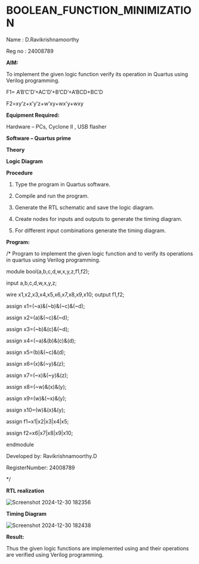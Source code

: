 # BOOLEAN_FUNCTION_MINIMIZATION

Name : D.Ravikrishnamoorthy

Reg no : 24008789

**AIM:**

To implement the given logic function verify its operation in Quartus using Verilog programming.

F1= A’B’C’D’+AC’D’+B’CD’+A’BCD+BC’D 

F2=xy’z+x’y’z+w’xy+wx’y+wxy

**Equipment Required:**

Hardware – PCs, Cyclone II , USB flasher

**Software – Quartus prime**

**Theory**

**Logic Diagram**

**Procedure**

1.	Type the program in Quartus software.

2.	Compile and run the program.

3.	Generate the RTL schematic and save the logic diagram.

4.	Create nodes for inputs and outputs to generate the timing diagram.

5.	For different input combinations generate the timing diagram.


**Program:**

/* Program to implement the given logic function and to verify its operations in quartus using Verilog programming. 

module bool(a,b,c,d,w,x,y,z,f1,f2);

input a,b,c,d,w,x,y,z;

wire x1,x2,x3,x4,x5,x6,x7,x8,x9,x10; output f1,f2;

assign x1=(~a)&(~b)&(~c)&(~d);

assign x2=(a)&(~c)&(~d);

assign x3=(~b)&(c)&(~d);

assign x4=(~a)&(b)&(c)&(d);

assign x5=(b)&(~c)&(d);

assign x6=(x)&(~y)&(z);

assign x7=(~x)&(~y)&(z);

assign x8=(~w)&(x)&(y);

assign x9=(w)&(~x)&(y);

assign x10=(w)&(x)&(y);

assign f1=x1|x2|x3|x4|x5;

assign f2=x6|x7|x8|x9|x10;

endmodule

Developed by: Ravikrishnamoorthy.D

RegisterNumber: 24008789

*/


**RTL realization**

![Screenshot 2024-12-30 182356](https://github.com/user-attachments/assets/71331ad3-bb3f-4bf8-a852-3192facbd49a)


**Timing Diagram**

![Screenshot 2024-12-30 182438](https://github.com/user-attachments/assets/3d9c4f3d-ab0c-446b-9111-80bb0a192eb9)


**Result:**

Thus the given logic functions are implemented using and their operations are verified using Verilog programming.

